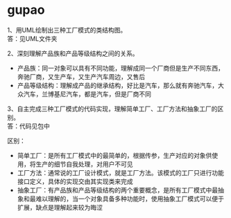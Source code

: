 # gupao
1、用UML绘制出三种工厂模式的类结构图。  
答：见UML文件夹

2、深刻理解产品族和产品等级结构之间的关系。
+ 产品族：同一对象可以具有不同功能，理解成同一个厂商但是生产不同东西，奔驰厂商，又生产车，又生产汽车周边，又售后
+ 产品等级结构：理解成产品的继承结构，好比是汽车，那么就有奔驰汽车，大众汽车，兰博基尼汽车，都是汽车，但是厂商不同

3、自主完成三种工厂模式的代码实现，理解简单工厂、工厂方法和抽象工厂的区别。  
答：代码见包中

区别：
+ 简单工厂：是所有工厂模式中的最简单的，根据传参，生产对应的对象供使用，将生产的细节自我处理，对用户不可见
+ 工厂方法：通常说的工厂设计模式，就是工厂方法。该模式的工厂只进行功能接口定义，具体的实现交由其实现类来完成
+ 抽象工厂：有产品族和产品等级结构的两个重要概念，是所有工厂模式中最抽象和最难以理解的，当一个对象具备多种功能时，使用抽象工厂模式可以便于扩展，缺点是理解起来较为晦涩